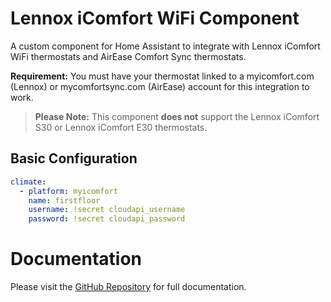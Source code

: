 # Lennox iComfort WiFi Component
A custom component for Home Assistant to integrate with Lennox iComfort WiFi thermostats and AirEase Comfort Sync thermostats.

**Requirement:** You must have your thermostat linked to a myicomfort.com (Lennox) or mycomfortsync.com (AirEase) account for this integration to work.

> **Please Note:** This component **does not** support the Lennox iComfort S30 or Lennox iComfort E30 thermostats.  

## Basic Configuration
```yaml
climate:
  - platform: myicomfort
    name: firstfloor
    username: !secret cloudapi_username
    password: !secret cloudapi_password
```

# Documentation
Please visit the [GitHub Repository](https://github.com/thevoltagesource/LennoxiComfort) for full documentation.